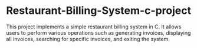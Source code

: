 # Restaurant-Billing-System-c-project
This project implements a simple restaurant billing system in C. It allows users to perform various operations such as generating invoices, displaying all invoices, searching for specific invoices, and exiting the system.
